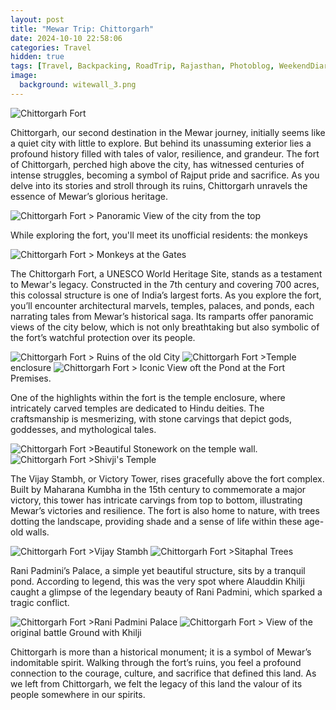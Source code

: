 ```yaml
---
layout: post
title: "Mewar Trip: Chittorgarh"
date: 2024-10-10 22:58:06
categories: Travel
hidden: true
tags: [Travel, Backpacking, RoadTrip, Rajasthan, Photoblog, WeekendDiaries]
image:
  background: witewall_3.png
---
```


<img src="https://i.imgur.com/cOkkhgu.jpg" alt="Chittorgarh Fort">

Chittorgarh, our second destination in the Mewar journey, initially seems like a quiet city with little to explore. But behind its unassuming exterior lies a profound history filled with tales of valor, resilience, and grandeur. The fort of Chittorgarh, perched high above the city, has witnessed centuries of intense struggles, becoming a symbol of Rajput pride and sacrifice. As you delve into its stories and stroll through its ruins, Chittorgarh unravels the essence of Mewar’s glorious heritage.


<img src="https://i.imgur.com/vgH6wdS.jpg" alt="Chittorgarh Fort">
> Panoramic View of the city from the top

While exploring the fort, you'll meet its unofficial residents: the monkeys

<img src="https://i.imgur.com/KObk0wj.jpg" alt="Chittorgarh Fort">
> Monkeys at the Gates

The Chittorgarh Fort, a UNESCO World Heritage Site, stands as a testament to Mewar's legacy. Constructed in the 7th century and covering 700 acres, this colossal structure is one of India’s largest forts. As you explore the fort, you’ll encounter architectural marvels, temples, palaces, and ponds, each narrating tales from Mewar’s historical saga. Its ramparts offer panoramic views of the city below, which is not only breathtaking but also symbolic of the fort’s watchful protection over its people.

<img src="https://i.imgur.com/WAiEKnI.jpg" alt="Chittorgarh Fort">
> Ruins of the old City

<img src="https://i.imgur.com/9ITbbde.jpg" alt="Chittorgarh Fort">
>Temple enclosure

<img src="https://i.imgur.com/ObuIu80.jpg" alt="Chittorgarh Fort">
> Iconic View oft the Pond at the Fort Premises.

One of the highlights within the fort is the temple enclosure, where intricately carved temples are dedicated to Hindu deities. The craftsmanship is mesmerizing, with stone carvings that depict gods, goddesses, and mythological tales.

<img src="https://i.imgur.com/2P9oXdB.jpg" alt="Chittorgarh Fort">
>Beautiful Stonework on the temple wall.

<img src="https://i.imgur.com/joqXGEg.jpg" alt="Chittorgarh Fort">
>Shivji's Temple

The Vijay Stambh, or Victory Tower, rises gracefully above the fort complex. Built by Maharana Kumbha in the 15th century to commemorate a major victory, this tower has intricate carvings from top to bottom, illustrating Mewar’s victories and resilience. The fort is also home to nature, with  trees dotting the landscape, providing shade and a sense of life within these age-old walls.

<img src="https://i.imgur.com/HuNcCte.jpg" alt="Chittorgarh Fort">
>Vijay Stambh

<img src="https://i.imgur.com/Zk0CL8c.jpg" alt="Chittorgarh Fort">
>Sitaphal Trees

Rani Padmini’s Palace, a simple yet beautiful structure, sits by a tranquil pond. According to legend, this was the very spot where Alauddin Khilji caught a glimpse of the legendary beauty of Rani Padmini, which sparked a tragic conflict.

<img src="https://i.imgur.com/NiECe6N.jpg" alt="Chittorgarh Fort">
>Rani Padmini Palace

<img src="https://i.imgur.com/YZOakHK.jpg" alt="Chittorgarh Fort">
> View of the original battle Ground with Khilji

Chittorgarh is more than a historical monument; it is a symbol of Mewar’s indomitable spirit. Walking through the fort’s ruins, you feel a profound connection to the courage, culture, and sacrifice that defined this land. As we left from Chittorgarh, we felt the legacy of this land the valour of its people somewhere in our spirits.
